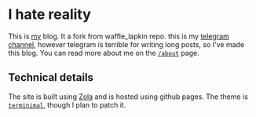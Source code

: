 # I hate reality

This is [my] blog. 
It a fork from waffle_lapkin repo.
this is my [telegram channel], however telegram is terrible for writing long posts, so I've made this blog.
You can read more about me on the [`/about`] page.

[my]: https://github.com/radicalsubject
[telegram channel]: https://t.me/scientific_impostor
[`/about`]: https://radicalsubject.github.io/about/

## Technical details

The site is built using [Zola] and is hosted using github pages. The theme is [`terminimal`], though I plan to patch it.

[Zola]: https://www.getzola.org/
[`terminimal`]: https://github.com/pawroman/zola-theme-terminimal

